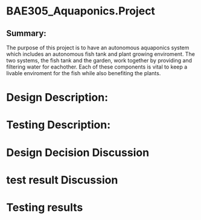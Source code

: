 # BAE305_Aquaponics.Project


## Summary:

   The purpose of this project is to have an autonomous aquaponics system which includes an autonomous fish tank and plant growing enviroment. The two systems, the fish tank and the garden, work together by providing and filtering water for eachother. Each of these components is vital to keep a livable enviroment for the fish while also benefiting the plants. 
  

# Design Description: 
 

# Testing Description: 


# Design Decision Discussion


# test result Discussion


# Testing results
